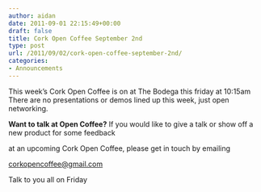 ```yaml
---
author: aidan
date: 2011-09-01 22:15:49+00:00
draft: false
title: Cork Open Coffee September 2nd
type: post
url: /2011/09/02/cork-open-coffee-september-2nd/
categories:
- Announcements
---
```


This week’s Cork Open Coffee is on at The Bodega this friday at 10:15am
There are no presentations or demos lined up this week, just open networking.

**Want to talk at Open Coffee?**
If you would like to give a talk or show off a new product for some feedback

at an upcoming Cork Open Coffee, please get in touch by emailing

corkopencoffee@gmail.com

Talk to you all on Friday
